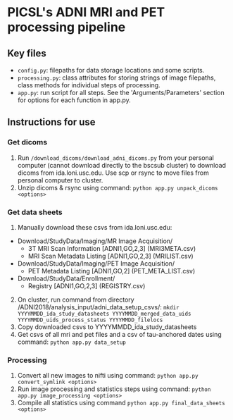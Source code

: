 # PICSL's ADNI MRI and PET processing pipeline

## Key files
- `config.py`: filepaths for data storage locations and some scripts. 
- `processing.py`: class attributes for storing strings of image filepaths, class methods for individual steps of processing. 
- `app.py`: run script for all steps. See the 'Arguments/Parameters' section for options for each function in app.py.

## Instructions for use
### Get dicoms
1. Run `/download_dicoms/download_adni_dicoms.py` from your personal computer (cannot download directly to the bscsub cluster) to download dicoms from ida.loni.usc.edu. Use scp or rsync to move files from personal computer to cluster.
2. Unzip dicoms & rsync using command: `python app.py unpack_dicoms <options>`

### Get data sheets
1. Manually download these csvs from ida.loni.usc.edu:
- Download/StudyData/Imaging/MR Image Acquisition/
  - 3T MRI Scan Information [ADNI1,GO,2,3] (MRI3META.csv)
  - MRI Scan Metadata Listing [ADNI1,GO,2,3] (MRILIST.csv)
- Download/StudyData/Imaging/PET Image Acquisition/
  - PET Metadata Listing [ADNI1,GO,2] (PET_META_LIST.csv)
- Download/StudyData/Enrollment/
  - Registry [ADNI1,GO,2,3] (REGISTRY.csv)
2. On cluster, run command from directory /ADNI2018/analysis_input/adni_data_setup_csvs/: 
`mkdir YYYYMMDD_ida_study_datasheets YYYYMMDD_merged_data_uids YYYYMMDD_uids_process_status YYYYMMDD_filelocs` 
3. Copy downloaded csvs to YYYYMMDD_ida_study_datasheets
4. Get csvs of all mri and pet files and a csv of tau-anchored dates using command: `python app.py data_setup`

### Processing
1. Convert all new images to nifti using command: `python app.py convert_symlink <options>`
2. Run image processing and statistics steps using command: `python app.py image_processing <options>`
3. Compile all statistics using command `python app.py final_data_sheets <options>`
